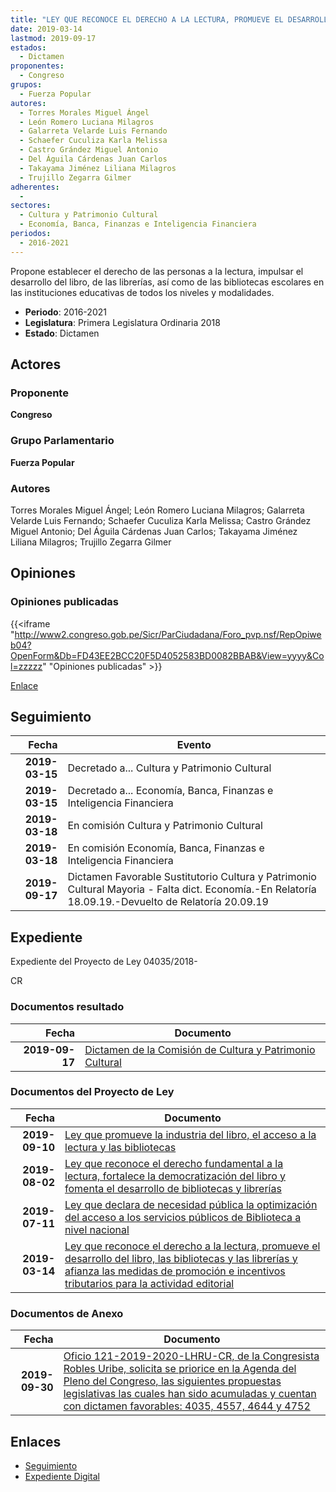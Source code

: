 ```yaml
---
title: "LEY QUE RECONOCE EL DERECHO A LA LECTURA, PROMUEVE EL DESARROLLO DEL LIBRO, LAS BIBLIOTECAS Y LAS LIBRERÍAS Y AFIANZA LAS MEDIDAS DE PROMOCIÓN E INCENTIVOS TRIBUTARIOS PARA LA ACTIVIDAD EDITORIAL"
date: 2019-03-14
lastmod: 2019-09-17
estados: 
  - Dictamen
proponentes: 
  - Congreso
grupos: 
  - Fuerza Popular
autores: 
  - Torres Morales Miguel Ángel
  - León Romero Luciana Milagros
  - Galarreta Velarde Luis Fernando
  - Schaefer Cuculiza Karla Melissa
  - Castro Grández Miguel Antonio
  - Del Águila Cárdenas Juan Carlos
  - Takayama Jiménez Liliana Milagros
  - Trujillo Zegarra Gilmer
adherentes: 
  - 
sectores: 
  - Cultura y Patrimonio Cultural
  - Economía, Banca, Finanzas e Inteligencia Financiera
periodos: 
  - 2016-2021
---
```


Propone establecer el derecho de las personas a la lectura, impulsar el desarrollo del libro, de las librerías, así como de las bibliotecas escolares en las instituciones educativas de todos los niveles y modalidades.

- **Periodo**: 2016-2021
- **Legislatura**: Primera Legislatura Ordinaria 2018
- **Estado**: Dictamen

## Actores

### Proponente

**Congreso**

### Grupo Parlamentario

**Fuerza Popular**

### Autores

Torres Morales Miguel Ángel; León Romero Luciana Milagros; Galarreta Velarde Luis Fernando; Schaefer Cuculiza Karla Melissa; Castro Grández Miguel Antonio; Del Águila Cárdenas Juan Carlos; Takayama Jiménez Liliana Milagros; Trujillo Zegarra Gilmer


## Opiniones

### Opiniones publicadas

{{<iframe "http://www2.congreso.gob.pe/Sicr/ParCiudadana/Foro_pvp.nsf/RepOpiweb04?OpenForm&Db=FD43EE2BCC20F5D4052583BD0082BBAB&View=yyyy&Col=zzzzz" "Opiniones publicadas" >}}

[Enlace](http://www2.congreso.gob.pe/Sicr/ParCiudadana/Foro_pvp.nsf/RepOpiweb04?OpenForm&Db=FD43EE2BCC20F5D4052583BD0082BBAB&View=yyyy&Col=zzzzz)

## Seguimiento

| Fecha | Evento |
|------:|--------|
| **2019-03-15** | Decretado a... Cultura y Patrimonio Cultural|
| **2019-03-15** | Decretado a... Economía, Banca, Finanzas e Inteligencia Financiera|
| **2019-03-18** | En comisión Cultura y Patrimonio Cultural|
| **2019-03-18** | En comisión Economía, Banca, Finanzas e Inteligencia Financiera|
| **2019-09-17** | Dictamen Favorable Sustitutorio Cultura y Patrimonio Cultural Mayoria - Falta dict. Economía.-En Relatoría 18.09.19.-Devuelto de Relatoría 20.09.19|


## Expediente

Expediente del Proyecto de Ley 04035/2018-

CR


### Documentos resultado

| Fecha | Documento |
|------:|--------|
| **2019-09-17** | [Dictamen de la Comisión de Cultura y Patrimonio Cultural](http://www.leyes.congreso.gob.pe/Documentos/2016_2021/Dictamenes/Proyectos_de_Ley/04035DC05MAY20190917.pdf) |

### Documentos del Proyecto de Ley

| Fecha | Documento |
|------:|--------|
| **2019-09-10** | [Ley que promueve la industria del libro, el acceso a la lectura y las bibliotecas](http://www.leyes.congreso.gob.pe/Documentos/2016_2021/Proyectos_de_Ley_y_de_Resoluciones_Legislativas/PL0475220190910.pdf) |
| **2019-08-02** | [Ley que reconoce el derecho fundamental a la lectura, fortalece la democratización del libro y fomenta el desarrollo de bibliotecas y librerías](http://www.leyes.congreso.gob.pe/Documentos/2016_2021/Proyectos_de_Ley_y_de_Resoluciones_Legislativas/PL0464420190802..pdf) |
| **2019-07-11** | [Ley que declara de necesidad pública la optimización del acceso a los servicios públicos de Biblioteca a nivel nacional](http://www.leyes.congreso.gob.pe/Documentos/2016_2021/Proyectos_de_Ley_y_de_Resoluciones_Legislativas/PL0455720190711.pdf) |
| **2019-03-14** | [Ley que reconoce el derecho a la lectura, promueve el desarrollo del libro, las bibliotecas y las librerías y afianza las medidas de promoción e incentivos tributarios para la actividad editorial](http://www.leyes.congreso.gob.pe/Documentos/2016_2021/Proyectos_de_Ley_y_de_Resoluciones_Legislativas/PL0403520190314..pdf) |

### Documentos de Anexo

| Fecha | Documento |
|------:|--------|
| **2019-09-30** | [Oficio 121-2019-2020-LHRU-CR, de la Congresista Robles Uribe, solicita se priorice en la Agenda del Pleno del Congreso, las siguientes propuestas legislativas las cuales han sido acumuladas y cuentan con dictamen favorables: 4035, 4557, 4644 y 4752](http://www.leyes.congreso.gob.pe/Documentos/2016_2021/Oficios/Congresistas/OFICIO-121-2019-2020-LHRU-CR.pdf) |

## Enlaces 

- [Seguimiento](http://www2.congreso.gob.pe/Sicr/TraDocEstProc/CLProLey2016.nsf/f7fff46988ca05b1052578e100829cc7/779a6601287ad042052583be00040987?OpenDocument)
- [Expediente Digital](http://www2.congreso.gob.pe/Sicr/TraDocEstProc/CLProLey2016.nsf/f7fff46988ca05b1052578e100829cc7/779a6601287ad042052583be00040987?OpenDocument&Click=05257FB7005EB655.eb71d0cf91d8294e05256cdf006b5706/$Body/0.1C6C)
